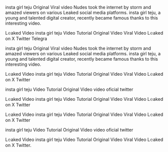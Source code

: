 insta girl teju Original Viral video Nudes took the internet by storm and amazed viewers on various Leaked social media platforms. insta girl teju, a young and talented digital creator, recently became famous thanks to this interesting video.

L𝚎aked Video insta girl teju Video Tutorial Original Video Viral Video L𝚎aked on X Twitter Telegra

insta girl teju Original Viral video Nudes took the internet by storm and amazed viewers on various Leaked social media platforms. insta girl teju, a young and talented digital creator, recently became famous thanks to this interesting video.

L𝚎aked Video insta girl teju Video Tutorial Original Video Viral Video L𝚎aked on X Twitter

insta girl teju Video Tutorial Original Video video oficial twitter

L𝚎aked Video insta girl teju Video Tutorial Original Video Viral Video L𝚎aked on X Twitter

L𝚎aked Video insta girl teju Video Tutorial Original Video Viral Video L𝚎aked on X Twitter

insta girl teju Video Tutorial Original Video video oficial twitter

L𝚎aked Video insta girl teju Video Tutorial Original Video Viral Video L𝚎aked on X Twitter.
